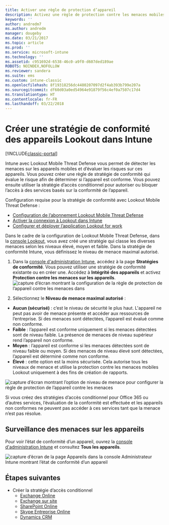 ```yaml
---
title: Activer une règle de protection d’appareil
description: Activez une règle de protection contre les menaces mobiles dans la stratégie de conformité des appareils.
keywords: ''
author: andredm7
ms.author: andredm
manager: dougeby
ms.date: 03/21/2017
ms.topic: article
ms.prod: ''
ms.service: microsoft-intune
ms.technology: ''
ms.assetid: c951692d-6538-46c0-a9f0-d607ded189ae
ROBOTS: NOINDEX,NOFOLLOW
ms.reviewer: sandera
ms.suite: ems
ms.custom: intune-classic
ms.openlocfilehash: 8f19318256dc4480207097d2f4ab393b799e207a
ms.sourcegitcommit: df60d03a0ed54964e91879f56c4ef0a7507c17d4
ms.translationtype: HT
ms.contentlocale: fr-FR
ms.lasthandoff: 03/22/2018
---
```

# <a name="create-lookout-device-compliance-policy-in-intune"></a>Créer une stratégie de conformité des appareils Lookout dans Intune

[!INCLUDE[classic-portal](../includes/classic-portal.md)]

Intune avec Lookout Mobile Threat Defense vous permet de détecter les menaces sur les appareils mobiles et d’évaluer les risques sur ces appareils. Vous pouvez créer une règle de stratégie de conformité qui évalue le risque afin de déterminer si l’appareil est conforme. Vous pouvez ensuite utiliser la stratégie d’accès conditionnel pour autoriser ou bloquer l’accès à des services basés sur la conformité de l’appareil.

Configuration requise pour la stratégie de conformité avec Lookout Mobile Threat Defense :

- [Configuration de l’abonnement Lookout Mobile Threat Defense](setup-your-lookout-mtd-subscription.md)
- [Activer la connexion à Lookout dans Intune](enable-lookout-mtd-connection.md)
- [Configurer et déployer l’application Lookout for work](configure-deploy-lookout-for-work-app.md)

Dans le cadre de la configuration de Lookout Mobile Threat Defense, dans la [console Lookout](https://aad.lookout.com), vous avez créé une stratégie qui classe les diverses menaces selon les niveaux élevé, moyen et faible. Dans la stratégie de conformité Intune, vous définissez le niveau de menace maximal autorisé.

1. Dans la [console d'administration Intune](https://manage.microsoft.com), accédez à la page **Stratégies de conformité**. Vous pouvez utiliser une stratégie de conformité existante ou en créer une. Accédez à **Intégrité des appareils** et activez **Protection contre les menaces sur les appareils**.
  ![capture d’écran montrant la configuration de la règle de protection de l’appareil contre les menaces dans ](../media/mtp/mtp-compliance-policy-rule.png)

2. Sélectionnez le **Niveau de menace maximal autorisé** :
  * **Aucun (sécurisé)** : c’est le niveau de sécurité le plus haut.  L'appareil ne peut pas avoir de menace présente et accéder aux ressources de l’entreprise.  Si des menaces sont détectées, l’appareil est évalué comme non conforme.  
  * **Faible** : l’appareil est conforme uniquement si les menaces détectées sont de niveau faible. La présence de menaces de niveau supérieur rend l’appareil non conforme.
  * **Moyen** : l’appareil est conforme si les menaces détectées sont de niveau faible ou moyen. Si des menaces de niveau élevé sont détectées, l’appareil est déterminé comme non conforme.
  * **Élevé** : cette option est la moins sécurisée. Cela autorise tous les niveaux de menace et utilise la protection contre les menaces mobiles Lookout uniquement à des fins de création de rapports.

![capture d’écran montrant l’option de niveau de menace pour configurer la règle de protection de l’appareil contre les menaces](../media/mtp/mtp-compliance-policy-setting.png)

Si vous créez des stratégies d’accès conditionnel pour Office 365 ou d’autres services, l’évaluation de la conformité est effectuée et les appareils non conformes ne peuvent pas accéder à ces services tant que la menace n’est pas résolue.

## <a name="monitor-device-threats"></a>Surveillance des menaces sur les appareils
Pour voir l’état de conformité d’un appareil, ouvrez la [console d'administration Intune](https://manage.microsoft.com) et consultez **Tous les appareils**.

![capture d’écran de la page Appareils dans la console Administrateur Intune montrant l’état de conformité d’un appareil](../media/mtp/mtp-device-status-intune-console.png)

## <a name="next-steps"></a>Étapes suivantes
* Créer la stratégie d’accès conditionnel
  * [Exchange Online](restrict-access-to-exchange-online-with-microsoft-intune.md)
  * [Exchange sur site](restrict-access-to-exchange-onpremises-with-microsoft-intune.md)
  * [SharePoint Online](restrict-access-to-sharepoint-online-with-microsoft-intune.md)
  * [Skype Entreprise Online](restrict-access-to-skype-for-business-online-with-microsoft-intune.md)
  * [Dynamics CRM](restrict-access-to-dynamics-crm-online-with-microsoft-intune.md)
